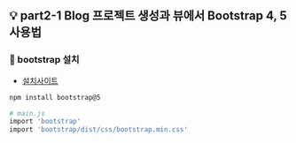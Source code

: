 ## 💡 part2-1 Blog 프로젝트 생성과 뷰에서 Bootstrap 4, 5 사용법

### 🔹 bootstrap 설치

- [설치사이트](https://getbootstrap.kr/docs/5.3/getting-started/introduction/)

```bash
npm install bootstrap@5

# main.js
import 'bootstrap'
import 'bootstrap/dist/css/bootstrap.min.css'
```
